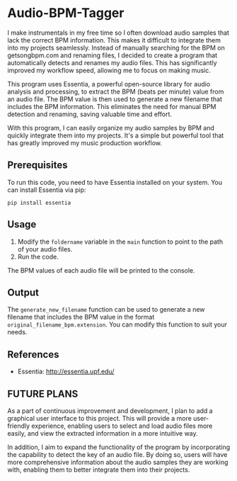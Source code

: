 # Audio-BPM-Tagger

I make instrumentals in my free time so I often download audio samples that lack the correct BPM information. This makes it difficult to integrate them into my projects seamlessly. Instead of manually searching for the BPM on getsongbpm.com and renaming files, I decided to create a program that automatically detects and renames my audio files. This has significantly improved my workflow speed, allowing me to focus on making music.

This program uses Essentia, a powerful open-source library for audio analysis and processing, to extract the BPM (beats per minute) value from an audio file. The BPM value is then used to generate a new filename that includes the BPM information. This eliminates the need for manual BPM detection and renaming, saving valuable time and effort.

With this program, I can easily organize my audio samples by BPM and quickly integrate them into my projects. It's a simple but powerful tool that has greatly improved my music production workflow.


## Prerequisites

To run this code, you need to have Essentia installed on your system. You can install Essentia via pip:

```
pip install essentia
```

## Usage

1. Modify the `foldername` variable in the `main` function to point to the path of your audio files.
2. Run the code.

The BPM values of each audio file will be printed to the console.

## Output

The `generate_new_filename` function can be used to generate a new filename that includes the BPM value in the format `original_filename_bpm.extension`. You can modify this function to suit your needs.

## References

- Essentia: http://essentia.upf.edu/

## FUTURE PLANS

As a part of continuous improvement and development, I plan to add a graphical user interface to this project. This will provide a more user-friendly experience, enabling users to select and load audio files more easily, and view the extracted information in a more intuitive way.

In addition, I aim to expand the functionality of the program by incorporating the capability to detect the key of an audio file. By doing so, users will have more comprehensive information about the audio samples they are working with, enabling them to better integrate them into their projects.
